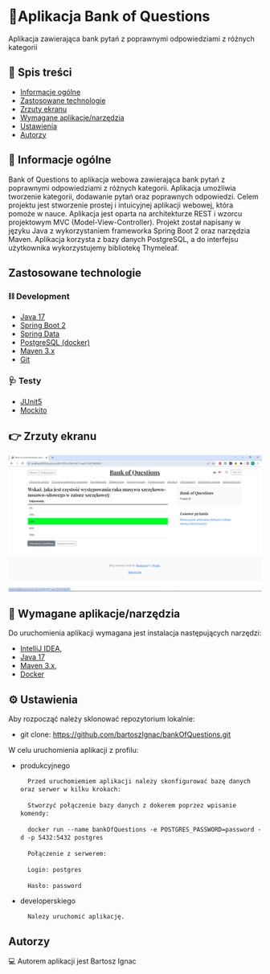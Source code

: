 # 📝Aplikacja Bank of Questions
Aplikacja zawierająca bank pytań z poprawnymi odpowiedziami z różnych kategorii


## 📖 Spis treści
* [Informacje ogólne](#informacje-ogólne)
* [Zastosowane technologie](#zastosowane-technologie)
* [Zrzuty ekranu](#zrzuty-ekranu)
* [Wymagane aplikacje/narzędzia](#wymagane-aplikacje-narzedzia)
* [Ustawienia](#ustawienia)
* [Autorzy](#autorzy)

## 📑 Informacje ogólne

Bank of Questions to aplikacja webowa zawierająca bank pytań z poprawnymi odpowiedziami z różnych kategorii. Aplikacja umożliwia tworzenie kategorii, dodawanie pytań oraz poprawnych odpowiedzi.
Celem projektu jest stworzenie prostej i intuicyjnej aplikacji webowej, która pomoże w nauce.
Aplikacja jest oparta na architekturze REST i wzorcu projektowym MVC (Model-View-Controller).
Projekt został napisany w języku Java z wykorzystaniem frameworka Spring Boot 2 oraz narzędzia Maven. Aplikacja korzysta z bazy danych PostgreSQL, a do interfejsu użytkownika wykorzystujemy bibliotekę Thymeleaf.


## Zastosowane technologie
### ⛓️ Development
- [Java 17](https://openjdk.org/projects/jdk/17/)
- [Spring Boot 2](https://spring.io/projects/spring-boot)
- [Spring Data](https://spring.io/projects/spring-data)
- [PostgreSQL (docker)](https://www.postgresql.org/)
- [Maven 3.x](https://maven.apache.org/)
- [Git](https://git-scm.com/)


### 🩺 Testy
- [JUnit5](https://junit.org/junit5/)
- [Mockito](https://site.mockito.org/)

## 👉 Zrzuty ekranu
![Test main-site](./images/home.jpg)

## 🧰 Wymagane aplikacje/narzędzia
Do uruchomienia aplikacji wymagana jest instalacja następujących narzędzi:

- [IntelliJ IDEA](https://www.jetbrains.com/idea/),
- [Java 17](https://openjdk.org/projects/jdk/18/)
- [Maven 3.x](https://maven.apache.org/download.cgi),
- [Docker](https://docs.docker.com/get-docker/)

## ⚙️ Ustawienia

Aby rozpocząć należy sklonować repozytorium lokalnie:

- git clone: https://github.com/bartoszIgnac/bankOfQuestions.git

W celu uruchomienia aplikacji z profilu:


- produkcyjnego

        Przed uruchomiemiem aplikacji należy skonfigurować bazę danych oraz serwer w kilku krokach:

        Stworzyć połączenie bazy danych z dokerem poprzez wpisanie komendy:

        docker run --name bankOfQuestions -e POSTGRES_PASSWORD=password -d -p 5432:5432 postgres

        Połączenie z serwerem:

        Login: postgres

        Hasło: password


- developerskiego

        Należy uruchomić aplikację.


## Autorzy
💻 Autorem aplikacji jest Bartosz Ignac

